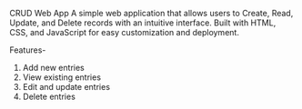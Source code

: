 CRUD Web App
A simple web application that allows users to Create, Read, Update, and Delete records with an intuitive interface. Built with HTML, CSS, and JavaScript for easy customization and deployment.

Features- 
1. Add new entries
2. View existing entries
3. Edit and update entries
4. Delete entries
